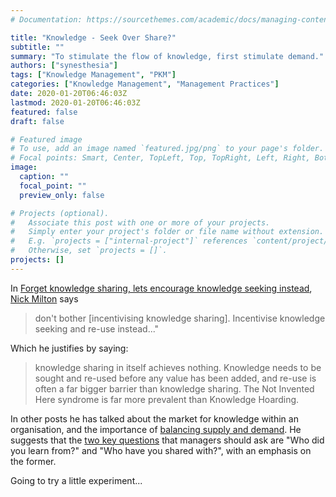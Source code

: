 ```yaml
---
# Documentation: https://sourcethemes.com/academic/docs/managing-content/

title: "Knowledge - Seek Over Share?"
subtitle: ""
summary: "To stimulate the flow of knowledge, first stimulate demand."
authors: ["synesthesia"]
tags: ["Knowledge Management", "PKM"]
categories: ["Knowledge Management", "Management Practices"]
date: 2020-01-20T06:46:03Z
lastmod: 2020-01-20T06:46:03Z
featured: false
draft: false

# Featured image
# To use, add an image named `featured.jpg/png` to your page's folder.
# Focal points: Smart, Center, TopLeft, Top, TopRight, Left, Right, BottomLeft, Bottom, BottomRight.
image:
  caption: ""
  focal_point: ""
  preview_only: false

# Projects (optional).
#   Associate this post with one or more of your projects.
#   Simply enter your project's folder or file name without extension.
#   E.g. `projects = ["internal-project"]` references `content/project/deep-learning/index.md`.
#   Otherwise, set `projects = []`.
projects: []
---
```

In [Forget knowledge sharing, lets encourage knowledge seeking instead](http://www.nickmilton.com/2020/01/forget-knowledge-sharing-lets-encourage.html), [Nick Milton](http://www.nickmilton.com/) says 
>don't bother [incentivising knowledge sharing]. Incentivise knowledge seeking and re-use instead..."

Which he justifies by saying:

>knowledge sharing in itself achieves nothing. Knowledge needs to be sought and re-used before any value has been added, and re-use is often a far bigger barrier than knowledge sharing. The Not Invented Here syndrome is far more prevalent than Knowledge Hoarding.

In other posts he has talked about the market for knowledge within an organisation, and the importance of [balancing supply and demand](http://www.nickmilton.com/2016/06/balancing-knowledge-supply-and-demand.html). He suggests that the [two key questions](http://www.nickmilton.com/search?q=two+questions) that managers should ask are "Who did you learn from?" and "Who have you shared with?", with an emphasis on the former.

Going to try a little experiment...






